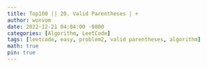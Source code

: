 ```yaml
---
title: Top100 || 20. Valid Parentheses | +
author: wonvom
date: 2022-12-21 04:04:00 -0800
categories: [Algorithm, LeetCode]
tags: [leetcode, easy, problem2, valid parentheses, algorithm]
math: true
pin: true
---
```

